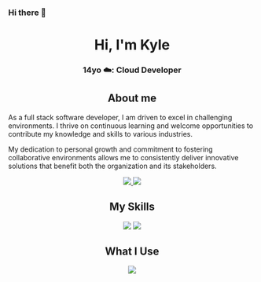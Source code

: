 ### Hi there 👋

<!--
**kroutled/kroutled** is a ✨ _special_ ✨ repository because its `README.md` (this file) appears on your GitHub profile.

Here are some ideas to get you started:

- 🔭 I’m currently working on ...
- 🌱 I’m currently learning ...
- 👯 I’m looking to collaborate on ...
- 🤔 I’m looking for help with ...
- 💬 Ask me about ...
- 📫 How to reach me: ...
- 😄 Pronouns: ...
- ⚡ Fun fact: ...
-->


<h1 align=center>Hi, I'm Kyle</h1>
<h3 align=center>14yo  ☁️: Cloud Developer</h3>


<h2 align=center>About me</h2>
As a full stack software developer, I am driven to excel in challenging environments. I thrive on continuous learning and welcome opportunities to contribute my knowledge and skills to various industries. 

My dedication to personal growth and commitment to fostering collaborative environments allows me to consistently deliver innovative solutions that benefit both the organization and its stakeholders.

<p align="center">
  <a href="https://github.com/anantnrg/">
    <img src="https://github-readme-stats-sigma-five.vercel.app/api?username=kroutled&theme=tokyonight&include_all_commits=true&count_private=true&show_icons=true&hide_border=true&border_radius=10">
  </a>
  <a href="https://github.com/anantnrg/">
    <img src="https://streak-stats.demolab.com?user=kroutled&theme=tokyonight&hide_border=true&border_radius=10&date_format=M%20j%5B%2C%20Y%5D">
  </a>
</p>

<h2 align=center>My Skills</h2>
<p align="center">
  <img src="https://skillicons.dev/icons?i=c#,linux,python,html,css" />
  <img src="https://skillicons.dev/icons?i=ts,js,react,tauri,blender,figma&perline=14" />
</p>

<h2 align=center>What I Use</h2>
<p align="center">
  <img src="https://skillicons.dev/icons?i=linux,neovim,git,github,vscode" />
</p>
